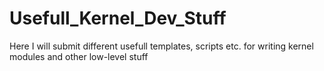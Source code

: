 Usefull_Kernel_Dev_Stuff
========================

Here I will submit different usefull templates, scripts etc. for writing kernel modules and other low-level stuff

